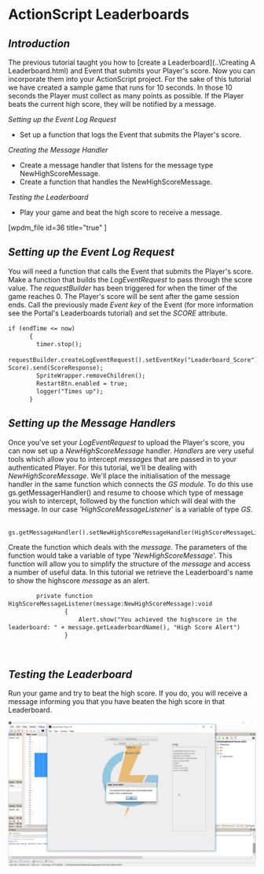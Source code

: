 # ActionScript Leaderboards

## *Introduction*

The previous tutorial taught you how to [create a Leaderboard](..\Creating A Leaderboard.html) and Event that submits your Player's score. Now you can incorporate them into your ActionScript project. For the sake of this tutorial we have created a sample game that runs for 10 seconds. In those 10 seconds the Player must collect as many points as possible. If the Player beats the current high score, they will be notified by a message.

*Setting up the Event Log Request*

  * Set up a function that logs the Event that submits the Player's score.

*Creating the Message Handler*

  * Create a message handler that listens for the message type NewHighScoreMessage.
  * Create a function that handles the NewHighScoreMessage.

*Testing the Leaderboard*

  * Play your game and beat the high score to receive a message.

[wpdm_file id=36 title="true" ]

## *Setting up the Event Log Request*

You will need a function that calls the Event that submits the Player's score. Make a function that builds the *LogEventRequest* to pass through the score value. The *requestBuilder* has been triggered for when the timer of the game reaches 0. The Player's score will be sent after the game session ends. Call the previously made *Event key* of the Event (for more information see the Portal's Leaderboards tutorial) and set the *SCORE* attribute.

```
if (endTime <= now)
	  {
		timer.stop();
		requestBuilder.createLogEventRequest().setEventKey("Leaderboard_Score").setNumberEventAttribute("SCORE", Score).send(ScoreResponse);
		SpriteWrapper.removeChildren();
		RestartBtn.enabled = true;
		logger("Times up");
	  }
```

## *Setting up the Message Handlers*

Once you've set your *LogEventRequest* to upload the Player's score, you can now set up a *NewHighScoreMessage* handler. *Handlers* are very useful tools which allow you to intercept *messages* that are passed in to your authenticated Player. For this tutorial, we'll be dealing with *NewHighScoreMessage*. We'll place the initialisation of the message handler in the same function which connects the *GS* *module*. To do this use gs.getMessagerHandler() and resume to choose which type of message you wish to intercept, followed by the function which will deal with the message. In our case *'HighScoreMessageListener*' is a variable of type *GS*.

```
    	gs.getMessageHandler().setNewHighScoreMessageHandler(HighScoreMessageListener);
```

Create the function which deals with the *message*. The parameters of the function would take a variable of type '*NewHighScoreMessage*'. This function will allow you to simplify the structure of the *message* and access a number of useful data. In this tutorial we retrieve the Leaderboard's name to show the highscore *message* as an alert.

```
    	private function HighScoreMessageListener(message:NewHighScoreMessage):void
    			{
    				Alert.show("You achieved the highscore in the leaderboard: " + message.getLeaderboardName(), "High Score Alert")
    			}
```

 

## *Testing the Leaderboard*

Run your game and try to beat the high score. If you do, you will receive a message informing you that you have beaten the high score in that Leaderboard.

![l](img\AS\1.jpg)
